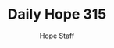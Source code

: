 ---
image: /assets/img/daily-hope-default-artwork.png
title: Daily Hope 315
number: 315
categories:
  - Daily Hope
author: Hope Staff
notes: Daily Hope 315
embed: >-
  <iframe style="border-radius:12px" src="https://open.spotify.com/embed/episode/4tATts1SMjLVHKuLlFxTKo?utm_source=generator" width="100%" height="152" frameBorder="0" allowfullscreen="" allow="autoplay; clipboard-write; encrypted-media; fullscreen; picture-in-picture" loading="lazy"></iframe>
---